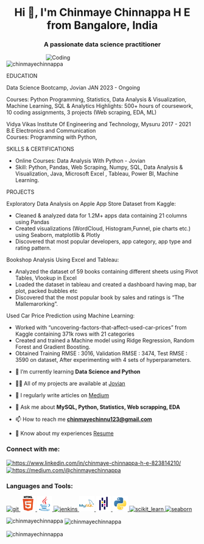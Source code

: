 <h1 align="center">Hi 👋, I'm Chinmaye Chinnappa H E from Bangalore, India</h1>
<h3 align="center">A passionate data science practitioner</h3>
<img align="right" alt="Coding" width="400" src="https://cdn.dribbble.com/users/1162077/screenshots/3848914/programmer.gif">

<p align="left"> <img src="https://komarev.com/ghpvc/?username=chinmayechinnappa&label=Profile%20views&color=0e75b6&style=flat" alt="chinmayechinnappa" /> </p>



EDUCATION

Data Science Bootcamp, Jovian                                                                                               JAN 2023 - Ongoing

Courses: Python Programming, Statistics, Data Analysis & Visualization, Machine Learning, SQL & Analytics
Highlights: 500+ hours of coursework, 10 coding assignments, 3 projects (Web scraping, EDA, ML)

Vidya Vikas Institute Of Engineering and Technology, Mysuru                                                                 2017 - 2021                                          
B.E  Electronics and Communication                                            
Courses: Programming with Python,  


SKILLS & CERTIFICATIONS

* Online Courses: Data Analysis With Python - Jovian
* Skill: Python, Pandas, Web Scraping, Numpy, SQL, Data Analysis & Visualization, Java, Microsoft Excel , Tableau, Power BI,  Machine Learning.

PROJECTS 

Exploratory Data Analysis on Apple App Store Dataset from Kaggle:

* Cleaned & analyzed data for 1.2M+ apps data containing 21 columns using Pandas
* Created visualizations (WordCloud, Histogram,Funnel, pie charts etc.) using Seaborn, matplotlib & Plotly
* Discovered that most popular developers, app category, app type and rating pattern.

Bookshop Analysis Using Excel and Tableau:

* Analyzed the dataset of 59 books containing different sheets using Pivot Tables, Vlookup in Excel 
* Loaded the dataset in tableau and created a dashboard having map, bar plot, packed bubbles etc 
* Discovered that the most popular book by sales and  ratings is “The Mallemarorking”.

Used Car Price Prediction using Machine Learning: 

* Worked with “uncovering-factors-that-affect-used-car-prices” from Kaggle containing 371k rows with 21 categories
* Created and trained a Machine model using Ridge Regression, Random Forest and Gradient Boosting.
* Obtained Training RMSE : 3016, Validation RMSE : 3474, Test RMSE : 3590 on dataset, After experimenting with 4 sets of hyperparameters.


  

- 🌱 I’m currently learning **Data Science and Python**

- 👨‍💻 All of my projects are available at [Jovian](https://jovian.com/chinmayechinnu123)

- 📝 I regularly write articles on [Medium](https://medium.com/@chinmayechinnappa)

- 💬 Ask me about **MySQL, Python, Statistics, Web scrapping, EDA**

- 📫 How to reach me **chinmayechinnu123@gmail.com**

- 📄 Know about my experiences [Resume](https://docs.google.com/document/d/1i5vFhCvWtz2YngBh3-MYfyGDweS5gtmNsbOcIvhSWOY/edit#heading=h.brwqp9n3f45n)

<h3 align="left">Connect with me:</h3>
<p align="left">
<a href="https://linkedin.com/in/https://www.linkedin.com/in/chinmaye-chinnappa-h-e-823814210/" target="blank"><img align="center" src="https://raw.githubusercontent.com/rahuldkjain/github-profile-readme-generator/master/src/images/icons/Social/linked-in-alt.svg" alt="https://www.linkedin.com/in/chinmaye-chinnappa-h-e-823814210/" height="30" width="40" /></a>
<a href="https://medium.com/https://medium.com/@chinmayechinnappa" target="blank"><img align="center" src="https://raw.githubusercontent.com/rahuldkjain/github-profile-readme-generator/master/src/images/icons/Social/medium.svg" alt="https://medium.com/@chinmayechinnappa" height="30" width="40" /></a>
</p>

<h3 align="left">Languages and Tools:</h3>
<p align="left"> <a href="https://git-scm.com/" target="_blank" rel="noreferrer"> <img src="https://www.vectorlogo.zone/logos/git-scm/git-scm-icon.svg" alt="git" width="40" height="40"/> </a> <a href="https://www.w3.org/html/" target="_blank" rel="noreferrer"> <img src="https://raw.githubusercontent.com/devicons/devicon/master/icons/html5/html5-original-wordmark.svg" alt="html5" width="40" height="40"/> </a> <a href="https://www.java.com" target="_blank" rel="noreferrer"> <img src="https://raw.githubusercontent.com/devicons/devicon/master/icons/java/java-original.svg" alt="java" width="40" height="40"/> </a> <a href="https://www.jenkins.io" target="_blank" rel="noreferrer"> <img src="https://www.vectorlogo.zone/logos/jenkins/jenkins-icon.svg" alt="jenkins" width="40" height="40"/> </a> <a href="https://www.mysql.com/" target="_blank" rel="noreferrer"> <img src="https://raw.githubusercontent.com/devicons/devicon/master/icons/mysql/mysql-original-wordmark.svg" alt="mysql" width="40" height="40"/> </a> <a href="https://pandas.pydata.org/" target="_blank" rel="noreferrer"> <img src="https://raw.githubusercontent.com/devicons/devicon/2ae2a900d2f041da66e950e4d48052658d850630/icons/pandas/pandas-original.svg" alt="pandas" width="40" height="40"/> </a> <a href="https://www.python.org" target="_blank" rel="noreferrer"> <img src="https://raw.githubusercontent.com/devicons/devicon/master/icons/python/python-original.svg" alt="python" width="40" height="40"/> </a> <a href="https://scikit-learn.org/" target="_blank" rel="noreferrer"> <img src="https://upload.wikimedia.org/wikipedia/commons/0/05/Scikit_learn_logo_small.svg" alt="scikit_learn" width="40" height="40"/> </a> <a href="https://seaborn.pydata.org/" target="_blank" rel="noreferrer"> <img src="https://seaborn.pydata.org/_images/logo-mark-lightbg.svg" alt="seaborn" width="40" height="40"/> </a> </p>

<p><img align="left" src="https://github-readme-stats.vercel.app/api/top-langs?username=chinmayechinnappa&show_icons=true&locale=en&layout=compact" alt="chinmayechinnappa" /></p>

<p>&nbsp;<img align="center" src="https://github-readme-stats.vercel.app/api?username=chinmayechinnappa&show_icons=true&locale=en" alt="chinmayechinnappa" /></p>

<p><img align="center" src="https://github-readme-streak-stats.herokuapp.com/?user=chinmayechinnappa&" alt="chinmayechinnappa" /></p>

